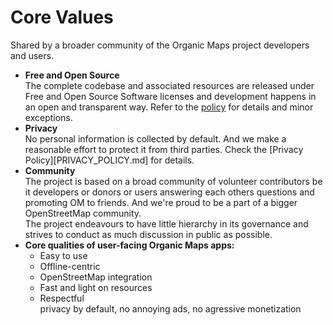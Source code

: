 # Core Values
Shared by a broader community of the Organic Maps project developers and users.

- **Free and Open Source**
<br>The complete codebase and associated resources are released under Free and Open Source Software licenses and development happens in an open and transparent way. Refer to the [policy](FOSS_POLICY.md) for details and minor exceptions.
- **Privacy**
<br>No personal information is collected by default. And we make a reasonable effort to protect it from third parties. Check the [Privacy Policy][PRIVACY_POLICY.md] for details.
- **Community**
<br>The project is based on a broad community of volunteer contributors be it developers or donors or users answering each others questions and promoting OM to friends. And we're proud to be a part of a bigger OpenStreetMap community.
<br>The project endeavours to have little hierarchy in its governance and strives to conduct as much discussion in public as possible.
- **Core qualities of user-facing Organic Maps apps:**
  - Easy to use
  - Offline-centric
  - OpenStreetMap integration
  - Fast and light on resources
  - Respectful
  <br>privacy by default, no annoying ads, no agressive monetization
